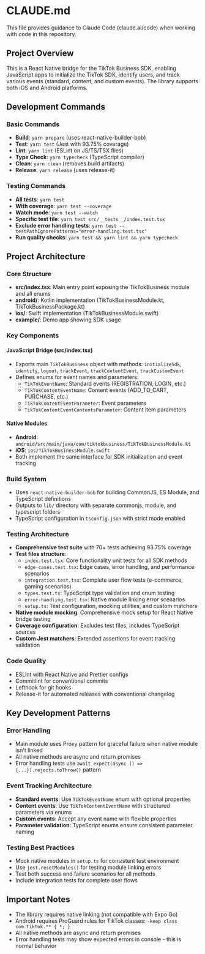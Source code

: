 # CLAUDE.md

This file provides guidance to Claude Code (claude.ai/code) when working with code in this repository.

## Project Overview

This is a React Native bridge for the TikTok Business SDK, enabling JavaScript apps to initialize the TikTok SDK, identify users, and track various events (standard, content, and custom events). The library supports both iOS and Android platforms.

## Development Commands

### Basic Commands
- **Build**: `yarn prepare` (uses react-native-builder-bob)
- **Test**: `yarn test` (Jest with 93.75% coverage)
- **Lint**: `yarn lint` (ESLint on JS/TS/TSX files)
- **Type Check**: `yarn typecheck` (TypeScript compiler)
- **Clean**: `yarn clean` (removes build artifacts)
- **Release**: `yarn release` (uses release-it)

### Testing Commands
- **All tests**: `yarn test`
- **With coverage**: `yarn test --coverage`
- **Watch mode**: `yarn test --watch`
- **Specific test file**: `yarn test src/__tests__/index.test.tsx`
- **Exclude error handling tests**: `yarn test --testPathIgnorePatterns="error-handling.test.tsx"`
- **Run quality checks**: `yarn test && yarn lint && yarn typecheck`

## Project Architecture

### Core Structure
- **src/index.tsx**: Main entry point exposing the TikTokBusiness module and all enums
- **android/**: Kotlin implementation (TikTokBusinessModule.kt, TikTokBusinessPackage.kt)
- **ios/**: Swift implementation (TikTokBusinessModule.swift)
- **example/**: Demo app showing SDK usage

### Key Components

#### JavaScript Bridge (src/index.tsx)
- Exports main `TikTokBusiness` object with methods: `initializeSdk`, `identify`, `logout`, `trackEvent`, `trackContentEvent`, `trackCustomEvent`
- Defines enums for event names and parameters:
  - `TikTokEventName`: Standard events (REGISTRATION, LOGIN, etc.)
  - `TikTokContentEventName`: Content events (ADD_TO_CART, PURCHASE, etc.)
  - `TikTokContentEventParameter`: Event parameters
  - `TikTokContentEventContentsParameter`: Content item parameters

#### Native Modules
- **Android**: `android/src/main/java/com/tiktokbusiness/TikTokBusinessModule.kt`
- **iOS**: `ios/TikTokBusinessModule.swift`
- Both implement the same interface for SDK initialization and event tracking

### Build System
- Uses `react-native-builder-bob` for building CommonJS, ES Module, and TypeScript definitions
- Outputs to `lib/` directory with separate commonjs, module, and typescript folders
- TypeScript configuration in `tsconfig.json` with strict mode enabled

### Testing Architecture
- **Comprehensive test suite** with 70+ tests achieving 93.75% coverage
- **Test files structure**:
  - `index.test.tsx`: Core functionality unit tests for all SDK methods
  - `edge-cases.test.tsx`: Edge cases, error handling, and performance scenarios
  - `integration.test.tsx`: Complete user flow tests (e-commerce, gaming scenarios)
  - `types.test.ts`: TypeScript type validation and enum testing
  - `error-handling.test.tsx`: Native module linking error scenarios
  - `setup.ts`: Test configuration, mocking utilities, and custom matchers
- **Native module mocking**: Comprehensive mock setup for React Native bridge testing
- **Coverage configuration**: Excludes test files, includes TypeScript sources
- **Custom Jest matchers**: Extended assertions for event tracking validation

### Code Quality
- ESLint with React Native and Prettier configs
- Commitlint for conventional commits
- Lefthook for git hooks
- Release-it for automated releases with conventional changelog

## Key Development Patterns

### Error Handling
- Main module uses Proxy pattern for graceful failure when native module isn't linked
- All native methods are async and return promises
- Error handling tests use `await expect(async () => {...}).rejects.toThrow()` pattern

### Event Tracking Architecture
- **Standard events**: Use `TikTokEventName` enum with optional properties
- **Content events**: Use `TikTokContentEventName` with structured parameters via enums
- **Custom events**: Accept any event name with flexible properties
- **Parameter validation**: TypeScript enums ensure consistent parameter naming

### Testing Best Practices
- Mock native modules in `setup.ts` for consistent test environment
- Use `jest.resetModules()` for testing module linking errors
- Test both success and failure scenarios for all methods
- Include integration tests for complete user flows

## Important Notes

- The library requires native linking (not compatible with Expo Go)
- Android requires ProGuard rules for TikTok classes: `-keep class com.tiktok.** { *; }`
- All native methods are async and return promises
- Error handling tests may show expected errors in console - this is normal behavior
